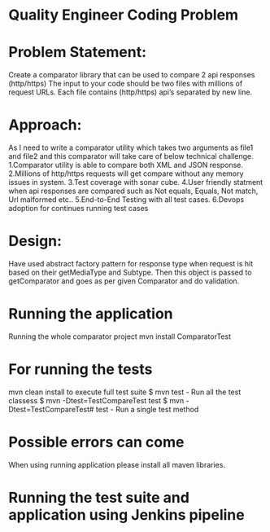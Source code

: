 # Quality Engineer Coding Problem

# Problem Statement:
Create a comparator library that can be used to compare 2 api responses (http/https) The input to your code should be two files with millions of request URLs.
Each file contains (http/https) api’s separated by new line.

# Approach:
  As I need to write a comparator utility which takes two arguments as file1 and file2 and this comparator will take care of below  technical challenge.
      1.Comparator utility is able to compare both XML and JSON response.
      2.Millions of http/https requests will get compare without any memory issues in system.
      3.Test coverage with sonar cube.
      4.User friendly statment when api responses are compared such as Not equals, Equals, Not match, Url malformed etc..
      5.End-to-End Testing with all test cases.
      6.Devops adoption for continues running test cases


# Design:
Have used abstract factory pattern for response type when request is hit based on their getMediaType and Subtype. Then this object is passed to getComparator and goes as per given Comparator and do validation.

# Running the application
  Running the whole comparator project  mvn install  ComparatorTest

# For running the tests
  mvn clean install to execute full test suite
  $ mvn test  - Run all the test classess
  $ mvn -Dtest=TestCompareTest  test
  $ mvn -Dtest=TestCompareTest#<any testcase name> test    - Run a single test method
 
# Possible errors can come
  When using running application please install all maven libraries.

# Running the test suite and application using Jenkins pipeline   